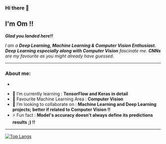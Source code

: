 ### Hi there 👋

## I'm Om !!

***Glad you landed here!!***


*I am a **Deep Learning, Machine Learning & Computer Vision Enthusiast.** **Deep Learning especially along with Computer Vision** fascinate me. **CNNs** are my favourite as you might already have guessed.*

------------------

### About me: 
* 
- 🔭 I’m currently learning   :   **TensorFlow and Keras in detail**
- 🌟 Favourite Machine Learning Area   :  **Computer Vision**
- 👯 I’m looking to collaborate on   :   **Machine Learning and Deep Learning projects; better if related to Computer Vision !!**
- ⚡ Fun fact  :   **Model's accuracy doesn't always define its predictions results ;) !!**

------------------

[![Top Langs](https://github-readme-stats.vercel.app/api/top-langs/?username=Om4AI)](https://github.com/anuraghazra/github-readme-stats)
